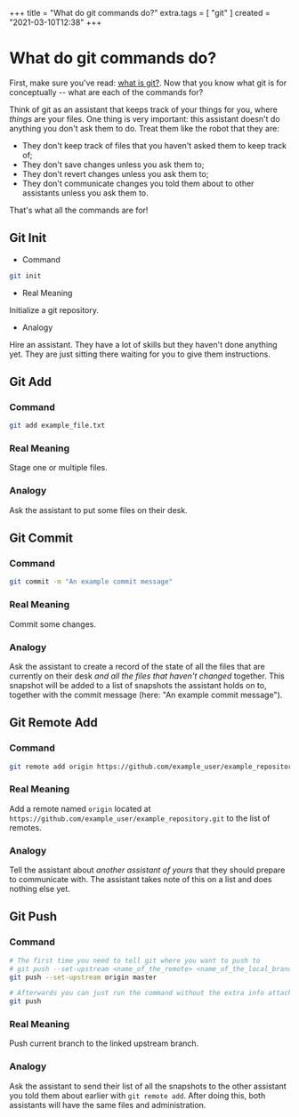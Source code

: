 +++
title = "What do git commands do?"
extra.tags = [ "git" ]
created = "2021-03-10T12:38"
+++

# What do git commands do?

First, make sure you've read: [what is git?](@/what-is-git.md). Now that you
know what git is for conceptually -- what are each of the commands for?

Think of git as an assistant that keeps track of your things for you, where
*things* are your files. One thing is very important: this assistant doesn't do
anything you don't ask them to do. Treat them like the robot that they are:

- They don't keep track of files that you haven't asked them to keep track
  of;
- They don't save changes unless you ask them to;
- They don't revert changes unless you ask them to;
- They don't communicate changes you told them about to other assistants unless
  you ask them to.

That's what all the commands are for!

## Git Init

- Command

```bash
git init
```

- Real Meaning

Initialize a git repository.

- Analogy

Hire an assistant. They have a lot of skills but they haven't done anything
yet. They are just sitting there waiting for you to give them instructions.

## Git Add

### Command

```bash
git add example_file.txt
```

### Real Meaning

Stage one or multiple files.

### Analogy

Ask the assistant to put some files on their desk.

## Git Commit

### Command

```bash
git commit -m "An example commit message"
```

### Real Meaning

Commit some changes.

### Analogy

Ask the assistant to create a record of the state of all the files that are
currently on their desk *and all the files that haven't changed* together. This
snapshot will be added to a list of snapshots the assistant holds on to,
together with the commit message (here: "An example commit message").

## Git Remote Add

### Command

```bash
git remote add origin https://github.com/example_user/example_repository.git
```

### Real Meaning

Add a remote named `origin` located at
`https://github.com/example_user/example_repository.git` to the list of
remotes.

### Analogy

Tell the assistant about *another assistant of yours* that they should prepare
to communicate with. The assistant takes note of this on a list and does
nothing else yet.

## Git Push

### Command

```bash
# The first time you need to tell git where you want to push to
# git push --set-upstream <name_of_the_remote> <name_of_the_local_branch>
git push --set-upstream origin master

# Afterwards you can just run the command without the extra info attached
git push
```

### Real Meaning

Push current branch to the linked upstream branch. 

### Analogy

Ask the assistant to send their list of all the snapshots to the other
assistant you told them about earlier with `git remote add`. After doing this,
both assistants will have the same files and administration.
